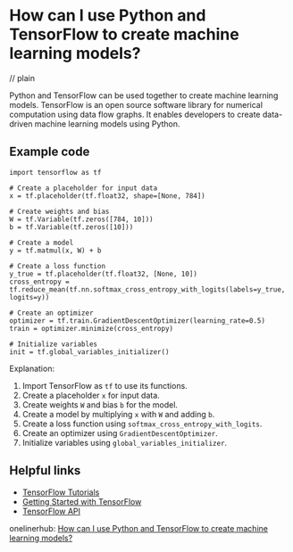 # How can I use Python and TensorFlow to create machine learning models?
// plain

Python and TensorFlow can be used together to create machine learning models. TensorFlow is an open source software library for numerical computation using data flow graphs. It enables developers to create data-driven machine learning models using Python.

## Example code

```
import tensorflow as tf

# Create a placeholder for input data
x = tf.placeholder(tf.float32, shape=[None, 784])

# Create weights and bias
W = tf.Variable(tf.zeros([784, 10]))
b = tf.Variable(tf.zeros([10]))

# Create a model
y = tf.matmul(x, W) + b

# Create a loss function
y_true = tf.placeholder(tf.float32, [None, 10])
cross_entropy = tf.reduce_mean(tf.nn.softmax_cross_entropy_with_logits(labels=y_true, logits=y))

# Create an optimizer
optimizer = tf.train.GradientDescentOptimizer(learning_rate=0.5)
train = optimizer.minimize(cross_entropy)

# Initialize variables
init = tf.global_variables_initializer()
```

Explanation:

1. Import TensorFlow as `tf` to use its functions.
2. Create a placeholder `x` for input data.
3. Create weights `W` and bias `b` for the model.
4. Create a model by multiplying `x` with `W` and adding `b`.
5. Create a loss function using `softmax_cross_entropy_with_logits`.
6. Create an optimizer using `GradientDescentOptimizer`.
7. Initialize variables using `global_variables_initializer`.

## Helpful links

- [TensorFlow Tutorials](https://www.tensorflow.org/tutorials/)
- [Getting Started with TensorFlow](https://www.tensorflow.org/get_started/)
- [TensorFlow API](https://www.tensorflow.org/api_docs/)

onelinerhub: [How can I use Python and TensorFlow to create machine learning models?](https://onelinerhub.com/python-tensorflow/how-can-i-use-python-and-tensorflow-to-create-machine-learning-models)